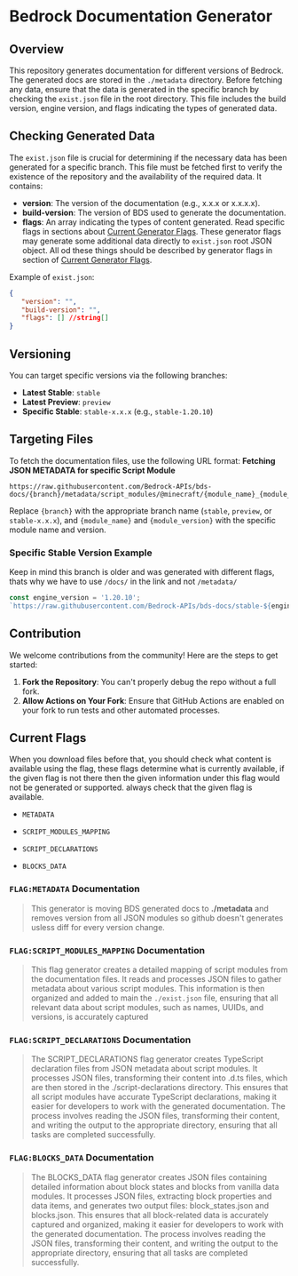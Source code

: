 # Bedrock Documentation Generator

## Overview

This repository generates documentation for different versions of Bedrock. The generated docs are stored in the `./metadata` directory. Before fetching any data, ensure that the data is generated in the specific branch by checking the `exist.json` file in the root directory. This file includes the build version, engine version, and flags indicating the types of generated data.

## Checking Generated Data

The `exist.json` file is crucial for determining if the necessary data has been generated for a specific branch. This file must be fetched first to verify the existence of the repository and the availability of the required data. It contains:

- **version**: The version of the documentation (e.g., x.x.x or x.x.x.x).
- **build-version**: The version of BDS used to generate the documentation.
- **flags**: An array indicating the types of content generated. Read specific flags in sections about [Current Generator Flags](#current-flags). These generator flags may generate some additional data directly to `exist.json` root JSON object. All od these things should be described by generator flags in section of [Current Generator Flags](#current-flags).

Example of `exist.json`:

```json
{
   "version": "",
   "build-version": "",
   "flags": [] //string[]
}
```

## Versioning

You can target specific versions via the following branches:

- **Latest Stable**: `stable`
- **Latest Preview**: `preview`
- **Specific Stable**: `stable-x.x.x` (e.g., `stable-1.20.10`)

## Targeting Files

To fetch the documentation files, use the following URL format:
**Fetching JSON METADATA for specific Script Module**

```
https://raw.githubusercontent.com/Bedrock-APIs/bds-docs/{branch}/metadata/script_modules/@minecraft/{module_name}_{module_version}.json
```

Replace `{branch}` with the appropriate branch name (`stable`, `preview`, or `stable-x.x.x`), and `{module_name}` and `{module_version}` with the specific module name and version.

### Specific Stable Version Example

Keep in mind this branch is older and was generated with different flags, thats why we have to use `/docs/` in the link and not `/metadata/`

```js
const engine_version = '1.20.10';
`https://raw.githubusercontent.com/Bedrock-APIs/bds-docs/stable-${engine_version}/docs/script_modules/@minecraft/server_1.2.0.json`;
```

## Contribution

We welcome contributions from the community! Here are the steps to get started:

1. **Fork the Repository**: You can't properly debug the repo without a full fork.
2. **Allow Actions on Your Fork**: Ensure that GitHub Actions are enabled on your fork to run tests and other automated processes.

## Current Flags

When you download files before that, you should check what content is available using the flag,
these flags determine what is currently available, if the given flag is not there then the given
information under this flag would not be generated or supported. always check that the given flag is available.

- `METADATA`

- `SCRIPT_MODULES_MAPPING`

- `SCRIPT_DECLARATIONS`

- `BLOCKS_DATA`

### `FLAG:METADATA` Documentation

> This generator is moving BDS generated docs to **./metadata** and removes version from all JSON modules so github doesn't generates usless diff for every version change.

### `FLAG:SCRIPT_MODULES_MAPPING` Documentation

> This flag generator creates a detailed mapping of script modules from the documentation files. It reads and processes JSON files to gather metadata about various script modules. This information is then organized and added to main the `./exist.json` file, ensuring that all relevant data about script modules, such as names, UUIDs, and versions, is accurately captured

### `FLAG:SCRIPT_DECLARATIONS` Documentation

> The SCRIPT_DECLARATIONS flag generator creates TypeScript declaration files from JSON metadata about script modules. It processes JSON files, transforming their content into .d.ts files, which are then stored in the ./script-declarations directory. This ensures that all script modules have accurate TypeScript declarations, making it easier for developers to work with the generated documentation. The process involves reading the JSON files, transforming their content, and writing the output to the appropriate directory, ensuring that all tasks are completed successfully.

### `FLAG:BLOCKS_DATA` Documentation

> The BLOCKS_DATA flag generator creates JSON files containing detailed information about block states and blocks from vanilla data modules. It processes JSON files, extracting block properties and data items, and generates two output files: block_states.json and blocks.json. This ensures that all block-related data is accurately captured and organized, making it easier for developers to work with the generated documentation. The process involves reading the JSON files, transforming their content, and writing the output to the appropriate directory, ensuring that all tasks are completed successfully.
